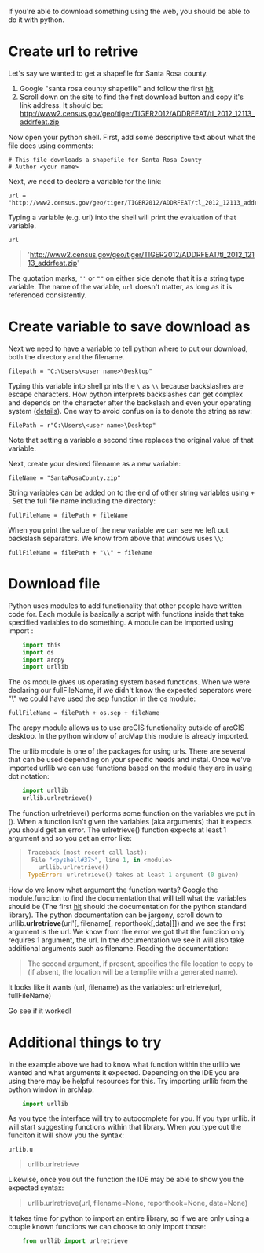 If you're able to download something using the web, you should be able to do it with python.

# Create url to retrive

Let's say we wanted to get a shapefile for Santa Rosa county. 
  1. Google "santa rosa county shapefile" and follow the first [hit](https://catalog.data.gov/dataset/tiger-line-shapefile-2012-county-santa-rosa-county-fl-address-range-feature-county-based)
  2. Scroll down on the site to find the first download button and copy it's link address. It should be:
  http://www2.census.gov/geo/tiger/TIGER2012/ADDRFEAT/tl_2012_12113_addrfeat.zip

Now open your python shell. First, add some descriptive text about what the file does using comments:

    # This file downloads a shapefile for Santa Rosa County
    # Author <your name>

Next, we need to declare a variable for the link:

    url = "http://www2.census.gov/geo/tiger/TIGER2012/ADDRFEAT/tl_2012_12113_addrfeat.zip"
  
Typing a variable (e.g. url) into the shell will print the evaluation of that variable.

    url
> 'http://www2.census.gov/geo/tiger/TIGER2012/ADDRFEAT/tl_2012_12113_addrfeat.zip'

The quotation marks, `''` or `""` on either side denote that it is a string type variable.
The name of the variable, `url` doesn't matter, as long as it is referenced consistently.

# Create variable to save download as
Next we need to have a variable to tell python where to put our download, both the directory and the filename.

    filepath = "C:\Users\<user name>\Desktop"
  
Typing this variable into shell prints the `\` as `\\` because backslashes are escape characters. How python interprets backslashes can get complex and depends on the character after the backslash and even your operating system ([details](https://pythonconquerstheuniverse.wordpress.com/2008/06/04/gotcha-%E2%80%94-backslashes-are-escape-characters/)).
One way to avoid confusion is to denote the string as raw:

    filePath = r"C:\Users\<user name>\Desktop"

Note that setting a variable a second time replaces the original value of that variable.

Next, create your desired filename as a new variable:

    fileName = "SantaRosaCounty.zip"

String variables can be added on to the end of other string variables using `+` . Set the full file name including the directory:
    
    fullFileName = filePath + fileName
    
When you print the value of the new variable we can see we left out backslash separators. We know from above that windows uses `\\`:

    fullFileName = filePath + "\\" + fileName

# Download file
Python uses modules to add functionality that other people have written code for.
Each module is basically a script with functions inside that take specified variables to do something.
A module can be imported using import <module name>:

```python
    import this
    import os
    import arcpy
    import urllib
```

The os module gives us operating system based functions. When we were declaring our fullFileName, if we didn't know the expected seperators were "\\" we could have used the sep function in the os module:

    fullFileName = filePath + os.sep + fileName
  
The arcpy module allows us to use arcGIS functionality outside of arcGIS desktop. In the python window of arcMap this module is already imported.

The urllib module is one of the packages for using urls. There are several that can be used depending on your specific needs and instal.
Once we've imported urllib we can use functions based on the module they are in using dot notation:

```python
    import urllib
    urllib.urlretrieve()
```

The function urlretrieve() performs some function on the variables we put in (). When a function isn't given the variables (aka arguments) that it expects you should get an error. The urlretrieve() function expects at least 1 argument and so you get an error like:

>```python
>Traceback (most recent call last):
>  File "<pyshell#37>", line 1, in <module>
>    urllib.urlretrieve()
>TypeError: urlretrieve() takes at least 1 argument (0 given)
>```

How do we know what argument the function wants? Google the module.function to find the documentation that will tell what the variables should be (The first [hit](https://docs.python.org/2/library/urllib.html) should the documentation for the python standard library).
The python documentation can be jargony, scroll down to urllib.**urlretrieve**(url'[, filename[, reporthook[,data]]]) and we see the first argument is the url. We know from the error we got that the function only requires 1 argument, the url. In the documentation we see it will also take additional arguments such as filename. Reading the documentation:

> The second argument, if present, specifies the file location to copy to (if absent, the location will be a tempfile with a generated name).

It looks like it wants (url, filename) as the variables:
    urlretrieve(url, fullFileName)

Go see if it worked!

# Additional things to try
In the example above we had to know what function within the urllib we wanted and what arguments it expected. Depending on the IDE you are using there may be helpful resources for this. 
Try importing urllib from the python window in arcMap:

```python
    import urllib
```

As you type the interface will try to autocomplete for you. If you typr urllib. it will start suggesting functions within that library.
When you type out the funciton it will show you the syntax:

    urlib.u

> urllib.urlretrieve

Likewise, once you out the function the IDE may be able to show you the expected syntax:

> urllib.urlretrieve(url, filename=None, reporthook=None, data=None)

It takes time for python to import an entire library, so if we are only using a couple known functions we can choose to only import those:
```python
    from urllib import urlretrieve
```




  
